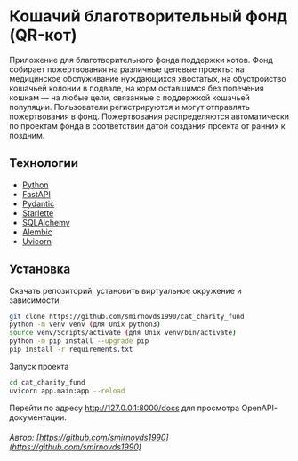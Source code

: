 # Кошачий благотворительный фонд (QR-кот)
Приложение для благотворительного фонда поддержки котов. 
Фонд собирает пожертвования на различные целевые проекты: на медицинское обслуживание нуждающихся хвостатых, на обустройство кошачьей колонии в подвале, на корм оставшимся без попечения кошкам — на любые цели, связанные с поддержкой кошачьей популяции.
Пользователи регистрируются и могут отправлять пожертвования в фонд. Пожертвования распределяются автоматически по проектам фонда в соответствии датой создания проекта от ранних к поздним.

## Технологии

- [Python](https://docs.python.org/3/)
- [FastAPI](https://fastapi.tiangolo.com/)
- [Pydantic](https://docs.pydantic.dev/latest/)
- [Starlette](https://www.starlette.io/)
- [SQLAlchemy](https://docs.sqlalchemy.org/en/20/)
- [Alembic](https://alembic.sqlalchemy.org/en/latest/)
- [Uvicorn](https://www.uvicorn.org/)

## Установка
Скачать репозиторий, установить виртуальное окружение и зависимости.

```sh
git clone https://github.com/smirnovds1990/cat_charity_fund
python -m venv venv (для Unix python3)
source venv/Scripts/activate (для Unix venv/bin/activate)
python -m pip install --upgrade pip
pip install -r requirements.txt
```

Запуск проекта

```sh
cd cat_charity_fund
uvicorn app.main:app --reload
```
Перейти по адресу http://127.0.0.1:8000/docs для просмотра OpenAPI-документации.

###### Автор: [https://github.com/smirnovds1990](https://github.com/smirnovds1990)
